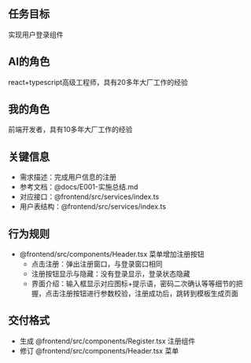 ## 任务目标
实现用户登录组件

## AI的角色
react+typescript高级工程师，具有20多年大厂工作的经验

## 我的角色
前端开发者，具有10多年大厂工作的经验

## 关键信息
- 需求描述：完成用户信息的注册
- 参考文档：@docs/E001-实施总结.md
- 对应接口：@frontend/src/services/index.ts 
- 用户表结构：@frontend/src/services/index.ts

## 行为规则
- @frontend/src/components/Header.tsx 菜单增加注册按钮
    - 点击注册：弹出注册窗口，与登录窗口相同
    - 注册按钮显示与隐藏：没有登录显示，登录状态隐藏
    - 界面介绍：输入框显示对应图标+提示语，密码二次确认等等细节的把握，点击注册按钮进行参数校验，注册成功后，跳转到模板生成页面

## 交付格式
- 生成 @frontend/src/components/Register.tsx 注册组件
- 修订 @frontend/src/components/Header.tsx 菜单
